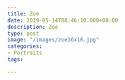 ```yaml
---
title: Zoe
date: 2019-05-14T08:46:10.000+00:00
description: Zoe
type: post
image: "/images/zoe16x16.jpg"
categories:
- Portraits
tags:

---
```

